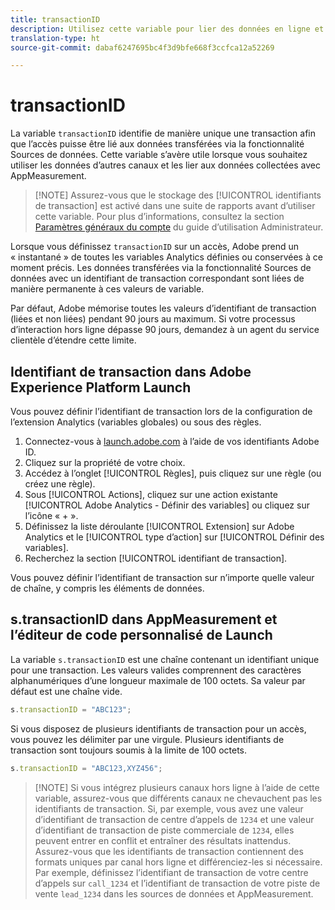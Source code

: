 ```yaml
---
title: transactionID
description: Utilisez cette variable pour lier des données en ligne et hors ligne.
translation-type: ht
source-git-commit: dabaf6247695bc4f3d9bfe668f3ccfca12a52269

---
```



# transactionID

La variable `transactionID` identifie de manière unique une transaction afin que l’accès puisse être lié aux données transférées via la fonctionnalité Sources de données. Cette variable s’avère utile lorsque vous souhaitez utiliser les données d’autres canaux et les lier aux données collectées avec AppMeasurement.

>[!NOTE] Assurez-vous que le stockage des [!UICONTROL identifiants de transaction] est activé dans une suite de rapports avant d’utiliser cette variable. Pour plus d’informations, consultez la section [Paramètres généraux du compte](/help/admin/admin/general-acct-settings-admin.md) du guide d’utilisation Administrateur.

Lorsque vous définissez `transactionID` sur un accès, Adobe prend un « instantané » de toutes les variables Analytics définies ou conservées à ce moment précis. Les données transférées via la fonctionnalité Sources de données avec un identifiant de transaction correspondant sont liées de manière permanente à ces valeurs de variable.

Par défaut, Adobe mémorise toutes les valeurs d’identifiant de transaction (liées et non liées) pendant 90 jours au maximum. Si votre processus d’interaction hors ligne dépasse 90 jours, demandez à un agent du service clientèle d’étendre cette limite.

## Identifiant de transaction dans Adobe Experience Platform Launch

Vous pouvez définir l’identifiant de transaction lors de la configuration de l’extension Analytics (variables globales) ou sous des règles.

1. Connectez-vous à [launch.adobe.com](https://launch.adobe.com) à l’aide de vos identifiants Adobe ID.
2. Cliquez sur la propriété de votre choix.
3. Accédez à l’onglet [!UICONTROL Règles], puis cliquez sur une règle (ou créez une règle).
4. Sous [!UICONTROL Actions], cliquez sur une action existante [!UICONTROL Adobe Analytics - Définir des variables] ou cliquez sur l’icône « + ».
5. Définissez la liste déroulante [!UICONTROL Extension] sur Adobe Analytics et le [!UICONTROL type d’action] sur [!UICONTROL Définir des variables].
6. Recherchez la section [!UICONTROL identifiant de transaction].

Vous pouvez définir l’identifiant de transaction sur n’importe quelle valeur de chaîne, y compris les éléments de données.

## s.transactionID dans AppMeasurement et l’éditeur de code personnalisé de Launch

La variable `s.transactionID` est une chaîne contenant un identifiant unique pour une transaction. Les valeurs valides comprennent des caractères alphanumériques d’une longueur maximale de 100 octets. Sa valeur par défaut est une chaîne vide.

```js
s.transactionID = "ABC123";
```

Si vous disposez de plusieurs identifiants de transaction pour un accès, vous pouvez les délimiter par une virgule. Plusieurs identifiants de transaction sont toujours soumis à la limite de 100 octets.

```js
s.transactionID = "ABC123,XYZ456";
```

>[!NOTE] Si vous intégrez plusieurs canaux hors ligne à l’aide de cette variable, assurez-vous que différents canaux ne chevauchent pas les identifiants de transaction. Si, par exemple, vous avez une valeur d’identifiant de transaction de centre d’appels de `1234` et une valeur d’identifiant de transaction de piste commerciale de `1234`, elles peuvent entrer en conflit et entraîner des résultats inattendus. Assurez-vous que les identifiants de transaction contiennent des formats uniques par canal hors ligne et différenciez-les si nécessaire. Par exemple, définissez l’identifiant de transaction de votre centre d’appels sur `call_1234` et l’identifiant de transaction de votre piste de vente `lead_1234` dans les sources de données et AppMeasurement.
